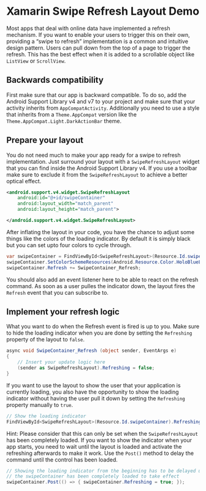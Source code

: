 # Xamarin Swipe Refresh Layout Demo
Most apps that deal with online data have implemented a refresh mechanism. If you want to enable your users to trigger this on their own, providing a “swipe to refresh” implementation is a common and intuitive design pattern. Users can pull down from the top of a page to trigger the refresh. This has the best effect when it is added to a scrollable object like `ListView` or `ScrollView`.
## Backwards compatibility
First make sure that our app is backward compatible. To do so, add the Android Support Library v4 and v7 to your project and make sure that your activity inherits from `AppCompatActivity`. Additionally you need to use a style that inherits from a `Theme.AppCompat` version like the `Theme.AppCompat.Light.DarkActionBar` theme.

## Prepare your layout
You do not need much to make your app ready for a swipe to refresh implementation. Just surround your layout with a `SwipeRefreshLayout` widget that you can find inside the Android Support Library v4. If you use a toolbar make sure to exclude it from the `SwipeRefreshLayout` to achieve a better optical effect.
```xml
<android.support.v4.widget.SwipeRefreshLayout
    android:id="@+id/swipeContainer"
    android:layout_width="match_parent"
    android:layout_height="match_parent">

</android.support.v4.widget.SwipeRefreshLayout>
```
After inflating the layout in your code, you have the chance to adjust some things like the colors of the loading indicator. By default it is simply black but you can set upto four colors to cycle through.
```c#
var swipeContainer = FindViewById<SwipeRefreshLayout>(Resource.Id.swipeContainer);
swipeContainer.SetColorSchemeResources(Android.Resource.Color.HoloBlueLight, Android.Resource.Color.HoloGreenLight, Android.Resource.Color.HoloOrangeLight, Android.Resource.Color.HoloRedLight);
swipeContainer.Refresh += SwipeContainer_Refresh;
```
You should also add an event listener here to be able to react on the refresh command. As soon as a user pulles the indicator down, the layout fires the `Refresh` event that you can subscribe to.

## Implement your refresh logic
What you want to do when the Refresh event is fired is up to you. Make sure to hide the loading indicator when you are done by setting the `Refreshing` property of the layout to `false`.
```c#
async void SwipeContainer_Refresh (object sender, EventArgs e)
{ 
    // Insert your update logic here
    (sender as SwipeRefreshLayout).Refreshing = false;
}
```
If you want to use the layout to show the user that your application is currently loading, you also have the opportunity to show the loading indicator without having the user pull it down by setting the `Refreshing` property manually to `true`.
```c#
// Show the loading indicator
FindViewById<SwipeRefreshLayout>(Resource.Id.swipeContainer).Refreshing = true;
```
Hint: Please consider that this can only be set when the `SwipeRefreshLayout` has been completely loaded. If you want to show the indicator when your app starts, you need to wait until the layout is loaded and activate the refreshing afterwards to make it work. Use the `Post()` method to delay the command until the control has been loaded.
```c#
// Showing the loading indicator from the beginning has to be delayed until 
// the swipeContainer has been completely loaded to take effect
swipeContainer.Post(() => { swipeContainer.Refreshing = true; });
```
